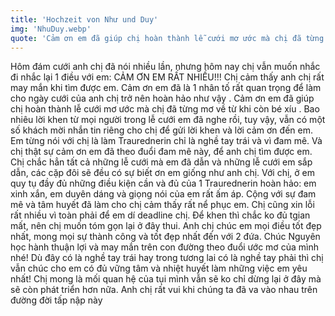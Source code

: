 ```yaml
---
title: 'Hochzeit von Như und Duy'
img: 'NhuDuy.webp'
quote: 'Cảm ơn em đã giúp chị hoàn thành lễ cưới mơ ước mà chị đã từng mơ về từ khi còn bé xíu.'
---
```

Hôm đám cưới anh chị đã nói nhiều lần, nhưng hôm nay chị vẫn muốn nhắc đi nhắc lại 1 điều với em: CẢM ƠN EM RẤT NHIỀU!!! Chị cảm thấy anh chị rất may mắn khi tìm được em. Cảm ơn em đã là 1 nhân tố rất quan trọng để làm cho ngày cưới của anh chị trở nên hoàn hảo như vậy  . Cảm ơn em đã giúp chị hoàn thành lễ cưới mơ ước mà chị đã từng mơ về từ khi còn bé xíu  . Bao nhiêu lời khen từ mọi người trong lễ cưới em đã nghe rồi, tuy vậy, vẫn có một số khách mời nhắn tin riêng cho chị để gửi lời khen và lời cảm ơn đến em. Em từng nói với chị là làm Traurednerin chỉ là nghề tay trái và vì đam mê. Và chị thật sự cảm ơn em đã theo đuổi đam mê này, để anh chị tìm được em. Chị chắc hẳn tất cả những lễ cưới mà em đã dẫn và những lễ cưới em sắp dẫn, các cặp đôi sẽ đều có sự biết ơn em giống như anh chị. Với chị, ở em quy tụ đầy đủ những điều kiện cần và đủ của 1 Traurednerin hoàn hảo: em xinh xắn, em duyên dáng và giọng nói của em rất ấm áp. Cộng với sự đam mê và tâm huyết đã làm cho chị cảm thấy rất nể phục em. Chị cũng xin lỗi rất nhiều vì toàn phải để em dí deadline chị. Để khen thì chắc ko đủ tgian mất, nên chị muốn tóm gọn lại ở đây thui. Anh chị chúc em mọi điều tốt đẹp nhất, mong mọi sự thành công và tốt đẹp nhất đến với 2 đứa. Chúc Nguyên học hành thuận lợi và may mắn trên con đường theo đuổi ước mơ của mình nhé! Dù đây có là nghề tay trái hay trong tương lai có là nghề tay phải thì chị vẫn chúc cho em có đủ vững tâm và nhiệt huyết làm những việc em yêu nhất! Chị mong là mối quan hệ của tụi mình vẫn sẽ ko chỉ dừng lại ở đây mà sẽ còn phát triển hơn nữa. Anh chị rất vui khi chúng ta đã va vào nhau trên đường đời tấp nập này